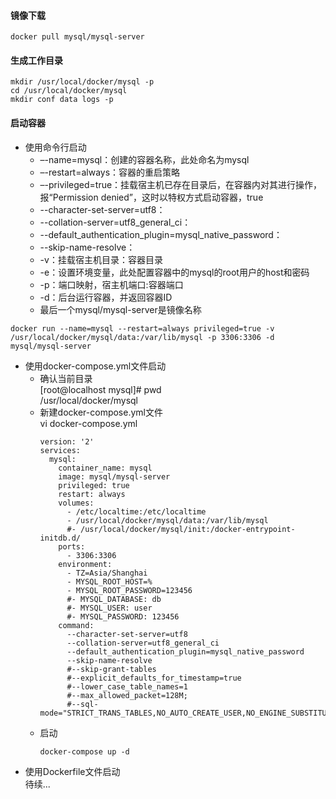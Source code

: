 
#### 镜像下载
```
docker pull mysql/mysql-server  
```
#### 生成工作目录
```
mkdir /usr/local/docker/mysql -p
cd /usr/local/docker/mysql
mkdir conf data logs -p
```
#### 启动容器
* 使用命令行启动  
  * –-name=mysql：创建的容器名称，此处命名为mysql
  * –-restart=always：容器的重启策略
  * –-privileged=true：挂载宿主机已存在目录后，在容器内对其进行操作，报“Permission denied”，这时以特权方式启动容器，true
  * --character-set-server=utf8：
  * --collation-server=utf8_general_ci：
  * --default_authentication_plugin=mysql_native_password：
  * --skip-name-resolve： 
  * -v：挂载宿主机目录：容器目录
  * -e：设置环境变量，此处配置容器中的mysql的root用户的host和密码
  * -p：端口映射，宿主机端口:容器端口  
  * -d：后台运行容器，并返回容器ID
  * 最后一个mysql/mysql-server是镜像名称
```
docker run --name=mysql --restart=always privileged=true -v /usr/local/docker/mysql/data:/var/lib/mysql -p 3306:3306 -d mysql/mysql-server 
```
* 使用docker-compose.yml文件启动  
  * 确认当前目录  
    [root@localhost mysql]# pwd  
    /usr/local/docker/mysql  
  * 新建docker-compose.yml文件  
    vi docker-compose.yml  
    ```
    version: '2'
    services:
      mysql:
        container_name: mysql
        image: mysql/mysql-server
        privileged: true
        restart: always
        volumes:
          - /etc/localtime:/etc/localtime
          - /usr/local/docker/mysql/data:/var/lib/mysql
          #- /usr/local/docker/mysql/init:/docker-entrypoint-initdb.d/
        ports:
          - 3306:3306
        environment:
          - TZ=Asia/Shanghai
          - MYSQL_ROOT_HOST=%
          - MYSQL_ROOT_PASSWORD=123456
          #- MYSQL_DATABASE: db
          #- MYSQL_USER: user
          #- MYSQL_PASSWORD: 123456
        command:
          --character-set-server=utf8
          --collation-server=utf8_general_ci
          --default_authentication_plugin=mysql_native_password
          --skip-name-resolve
          #--skip-grant-tables
          #--explicit_defaults_for_timestamp=true
          #--lower_case_table_names=1
          #--max_allowed_packet=128M;
          #--sql-mode="STRICT_TRANS_TABLES,NO_AUTO_CREATE_USER,NO_ENGINE_SUBSTITUTION,NO_ZERO_DATE,NO_ZERO_IN_DATE,ERROR_FOR_DIVISION_BY_ZERO"
    ```
  * 启动  
    ```
    docker-compose up -d  
    ```
* 使用Dockerfile文件启动  
  待续...
